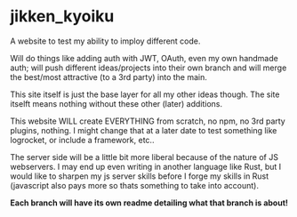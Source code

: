 # jikken_kyoiku
A website to test my ability to imploy different code.

Will do things like adding auth with JWT, OAuth, even my own handmade auth; will push different ideas/projects into their own branch and will merge the best/most attractive (to a 3rd party) into the main.

This site itself is just the base layer for all my other ideas though. The site itselft means nothing without these other (later) additions.

This website WILL create EVERYTHING from scratch, no npm, no 3rd party plugins, nothing. I might change that at a later date to test something like logrocket, or include a framework, etc..

The server side will be a little bit more liberal because of the nature of JS webservers. I may end up even writing in another language like Rust, but I would like to sharpen my js server skills before I forge my skills in Rust (javascript also pays more so thats something to take into account).

<b>Each branch will have its own readme detailing what that branch is about!</b>
